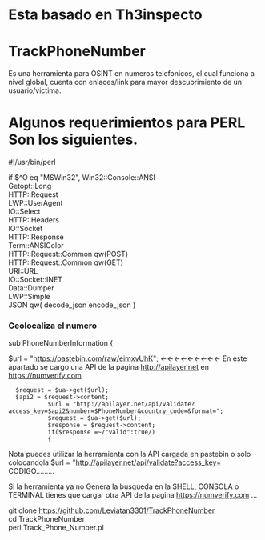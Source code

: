 # Esta basado en Th3inspecto 

# TrackPhoneNumber
Es una herramienta para OSINT en numeros telefonicos, el cual funciona a nivel global, cuenta con enlaces/link para mayor descubrimiento de un usuario/victima.
 
# Algunos requerimientos para PERL Son los siguientes.

#!/usr/bin/perl

if $^O eq "MSWin32", Win32::Console::ANSI          
Getopt::Long                                    
HTTP::Request                                    
LWP::UserAgent                                  
IO::Select                                    
HTTP::Headers                                 
IO::Socket                                     
HTTP::Response                                
Term::ANSIColor                                  
HTTP::Request::Common qw(POST)                     
HTTP::Request::Common qw(GET)                      
URI::URL                                   
IO::Socket::INET                                
Data::Dumper                                   
LWP::Simple                                      
JSON qw( decode_json encode_json )                    

### Geolocaliza el numero

sub  PhoneNumberInformation {

  $url = "https://pastebin.com/raw/eimxvUhK"; ←←←←←←←←←  En este apartado se cargo una API de la pagina http://apilayer.net en https://numverify.com   
  
      $request = $ua->get($url);
      $api2 = $request->content;
               $url = "http://apilayer.net/api/validate?access_key=$api2&number=$PhoneNumber&country_code=&format=";
               $request = $ua->get($url);
               $response = $request->content;
               if($response =~/"valid":true/)
               {
Nota puedes utilizar la herramienta con la API cargada en pastebin o solo colocandola
$url = "http://apilayer.net/api/validate?access_key= CODIGO.........

Si la herramienta ya no Genera la busqueda en la SHELL, CONSOLA o TERMINAL tienes que cargar otra API de la pagina https://numverify.com ...

git clone   https://github.com/Leviatan3301/TrackPhoneNumber  
cd TrackPhoneNumber                   
perl Track_Phone_Number.pl 
               
               
        
